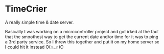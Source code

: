 # TimeCrier
A really simple time & date server.


Basically I was working on a microcontroller project and got irked at the fact that the smoothest way to get the current date and/or time for it was to ping a 3rd party service. So I threw this together and put it on my home server so I could hit it instead
O(∩_∩)O

